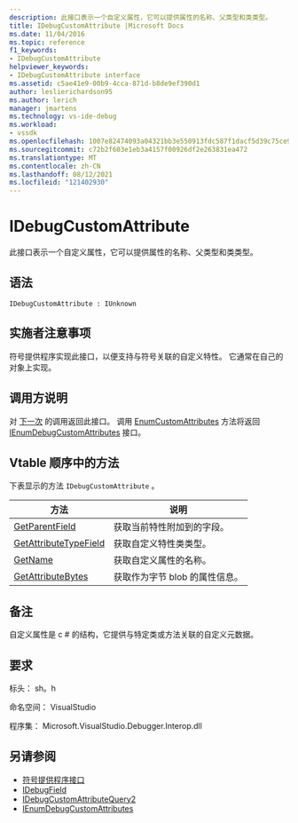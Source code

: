 ```yaml
---
description: 此接口表示一个自定义属性，它可以提供属性的名称、父类型和类类型。
title: IDebugCustomAttribute |Microsoft Docs
ms.date: 11/04/2016
ms.topic: reference
f1_keywords:
- IDebugCustomAttribute
helpviewer_keywords:
- IDebugCustomAttribute interface
ms.assetid: c5ae41e9-00b9-4cca-871d-b8de9ef390d1
author: leslierichardson95
ms.author: lerich
manager: jmartens
ms.technology: vs-ide-debug
ms.workload:
- vssdk
ms.openlocfilehash: 1007e82474093a04321bb3e550913fdc587f1dacf5d39c75ce9491c095588fb7
ms.sourcegitcommit: c72b2f603e1eb3a4157f00926df2e263831ea472
ms.translationtype: MT
ms.contentlocale: zh-CN
ms.lasthandoff: 08/12/2021
ms.locfileid: "121402930"
---
```

# <a name="idebugcustomattribute"></a>IDebugCustomAttribute
此接口表示一个自定义属性，它可以提供属性的名称、父类型和类类型。

## <a name="syntax"></a>语法

```
IDebugCustomAttribute : IUnknown
```

## <a name="notes-for-implementers"></a>实施者注意事项
 符号提供程序实现此接口，以便支持与符号关联的自定义特性。 它通常在自己的对象上实现。

## <a name="notes-for-callers"></a>调用方说明
 对 [下一次](../../../extensibility/debugger/reference/ienumdebugcustomattributes-next.md) 的调用返回此接口。 调用 [EnumCustomAttributes](../../../extensibility/debugger/reference/idebugcustomattributequery2-enumcustomattributes.md) 方法将返回 [IEnumDebugCustomAttributes](../../../extensibility/debugger/reference/ienumdebugcustomattributes.md) 接口。

## <a name="methods-in-vtable-order"></a>Vtable 顺序中的方法
 下表显示的方法 `IDebugCustomAttribute` 。

|方法|说明|
|------------|-----------------|
|[GetParentField](../../../extensibility/debugger/reference/idebugcustomattribute-getparentfield.md)|获取当前特性附加到的字段。|
|[GetAttributeTypeField](../../../extensibility/debugger/reference/idebugcustomattribute-getattributetypefield.md)|获取自定义特性类类型。|
|[GetName](../../../extensibility/debugger/reference/idebugcustomattribute-getname.md)|获取自定义属性的名称。|
|[GetAttributeBytes](../../../extensibility/debugger/reference/idebugcustomattribute-getattributebytes.md)|获取作为字节 blob 的属性信息。|

## <a name="remarks"></a>备注
 自定义属性是 c # 的结构，它提供与特定类或方法关联的自定义元数据。

## <a name="requirements"></a>要求
 标头： sh。h

 命名空间： VisualStudio

 程序集： Microsoft.VisualStudio.Debugger.Interop.dll

## <a name="see-also"></a>另请参阅
- [符号提供程序接口](../../../extensibility/debugger/reference/symbol-provider-interfaces.md)
- [IDebugField](../../../extensibility/debugger/reference/idebugfield.md)
- [IDebugCustomAttributeQuery2](../../../extensibility/debugger/reference/idebugcustomattributequery2.md)
- [IEnumDebugCustomAttributes](../../../extensibility/debugger/reference/ienumdebugcustomattributes.md)
